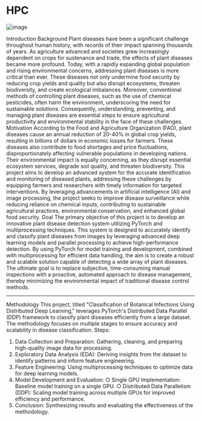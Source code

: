 # HPC
![image](https://github.com/user-attachments/assets/6b2e0c05-fe42-4167-b56e-47e474b34d9f)

Introduction
Background
Plant diseases have been a significant challenge throughout human history, with records of their impact spanning thousands of years. As agriculture advanced and societies grew increasingly dependent on crops for sustenance and trade, the effects of plant diseases became more profound. Today, with a rapidly expanding global population and rising environmental concerns, addressing plant diseases is more critical than ever. These diseases not only undermine food security by reducing crop yields and quality but also disrupt ecosystems, threaten biodiversity, and create ecological imbalances. Moreover, conventional methods of controlling plant diseases, such as the use of chemical pesticides, often harm the environment, underscoring the need for sustainable solutions. Consequently, understanding, preventing, and managing plant diseases are essential steps to ensure agricultural productivity and environmental stability in the face of these challenges.
Motivation
According to the Food and Agriculture Organization (FAO), plant diseases cause an annual reduction of 20-40% in global crop yields, resulting in billions of dollars in economic losses for farmers. These diseases also contribute to food shortages and price fluctuations, disproportionately affecting vulnerable populations in developing nations. Their environmental impact is equally concerning, as they disrupt essential ecosystem services, degrade soil quality, and threaten biodiversity. This project aims to develop an advanced system for the accurate identification and monitoring of diseased plants, addressing these challenges by equipping farmers and researchers with timely information for targeted interventions. By leveraging advancements in artificial intelligence (AI) and image processing, the project seeks to improve disease surveillance while reducing reliance on chemical inputs, contributing to sustainable agricultural practices, environmental conservation, and enhanced global food security.
Goal
The primary objective of this project is to develop an innovative plant disease detection system utilizing PyTorch and multiprocessing techniques. This system is designed to accurately identify and classify plant diseases from images by leveraging advanced deep learning models and parallel processing to achieve high-performance detection. By using PyTorch for model training and development, combined with multiprocessing for efficient data handling, the aim is to create a robust and scalable solution capable of detecting a wide array of plant diseases. The ultimate goal is to replace subjective, time-consuming manual inspections with a proactive, automated approach to disease management, thereby minimizing the environmental impact of traditional disease control methods.
________________________________________
Methodology
This project, titled "Classification of Botanical Infections Using Distributed Deep Learning," leverages PyTorch's Distributed Data Parallel (DDP) framework to classify plant diseases efficiently from a large dataset. The methodology focuses on multiple stages to ensure accuracy and scalability in disease classification.
Steps:
1.	Data Collection and Preparation: Gathering, cleaning, and preparing high-quality image data for processing.
2.	Exploratory Data Analysis (EDA): Deriving insights from the dataset to identify patterns and inform feature engineering.
3.	Feature Engineering: Using multiprocessing techniques to optimize data for deep learning models.
4.	Model Development and Evaluation:
○	Single GPU Implementation: Baseline model training on a single GPU.
○	Distributed Data Parallelism (DDP): Scaling model training across multiple GPUs for improved efficiency and performance.
5.	Conclusion: Synthesizing results and evaluating the effectiveness of the methodology.




